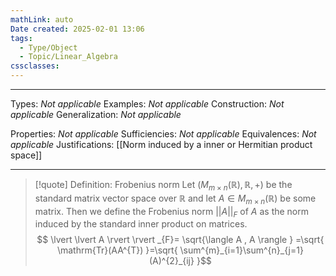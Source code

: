 ```yaml
---
mathLink: auto
Date created: 2025-02-01 13:06
tags:
  - Type/Object
  - Topic/Linear_Algebra
cssclasses:
---
```

---  

Types: _Not applicable_
Examples: _Not applicable_
Construction: _Not applicable_
Generalization: _Not applicable_

Properties: _Not applicable_
Sufficiencies: _Not applicable_
Equivalences: _Not applicable_
Justifications: [[Norm induced by a inner or Hermitian product space]]

---

> [!quote] Definition: Frobenius norm
> Let $(M_{m\times n}(\mathbb{R}),\mathbb{R},+)$ be the standard matrix vector space over $\mathbb{R}$ and let $A \in M_{m\times n}(\mathbb{R})$ be some matrix. Then we define the Frobenius norm $\lvert \lvert A \rvert \rvert_{F}$ of $A$ as the norm induced by the standard inner product on matrices. $$ \lvert \lvert A \rvert \rvert _{F}= \sqrt{\langle A , A \rangle  } =\sqrt{ \mathrm{Tr}(AA^{T}) }=\sqrt{ \sum^{m}_{i=1}\sum^{n}_{j=1}(A)^{2}_{ij} }$$



